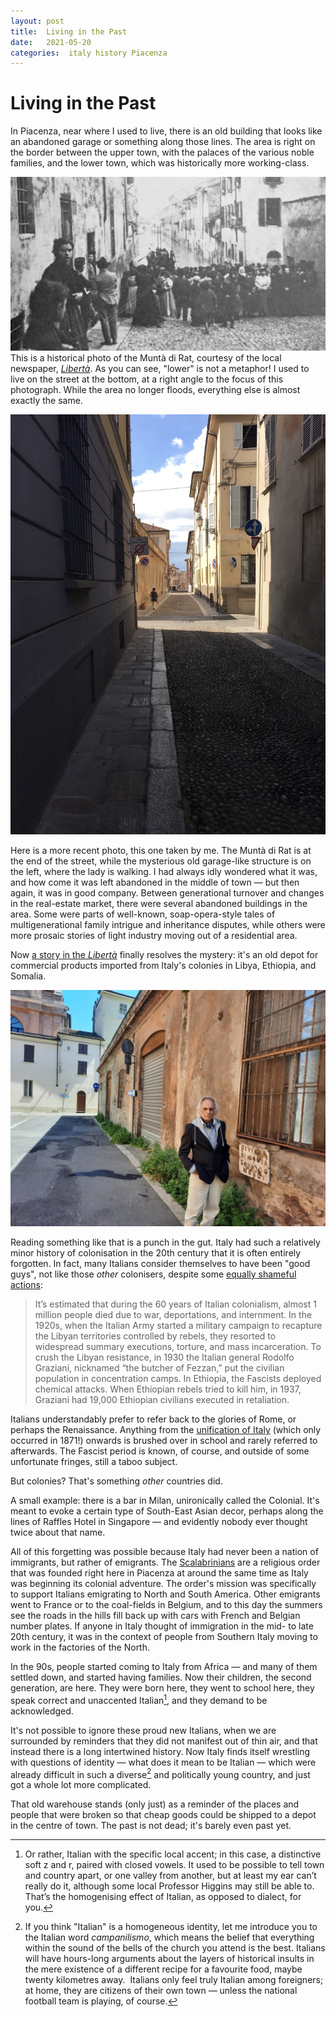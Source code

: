 ```yaml
---
layout: post
title:  Living in the Past 
date:   2021-05-20 
categories:  italy history Piacenza 
---
```


# Living in the Past


In Piacenza, near where I used to live, there is an old building that looks like an abandoned garage or something along those lines. The area is right on the border between the upper town, with the palaces of the various noble families, and the lower town, which was historically more working-class.

![](/images/c57d99a51a4f54f00ae4dd4691578a7f.png)
This is a historical photo of the Muntà di Rat, courtesy of the local newspaper, *[Libertà](https://www.liberta.it/luoghi/piacenza/2018/07/17/munta-di-rat-lanima-fluviale-di-piacenza-la-seconda-puntata-di-memorie-piacentine/)*. As you can see, "lower" is not a metaphor! I used to live on the street at the bottom, at a right angle to the focus of this photograph. While the area no longer floods, everything else is almost exactly the same.

![](/images/image.71.png)

Here is a more recent photo, this one taken by me. The Muntà di Rat is at the end of the street, while the mysterious old garage-like structure is on the left, where the lady is walking. I had always idly wondered what it was, and how come it was left abandoned in the middle of town — but then again, it was in good company. Between generational turnover and changes in the real-estate market, there were several abandoned buildings in the area. Some were parts of well-known, soap-opera-style tales of multigenerational family intrigue and inheritance disputes, while others were more prosaic stories of light industry moving out of a residential area.

Now [a story in the *Libertà*](https://www.liberta.it/news/cronaca/2021/05/20/magazzino-coloniale-in-balia-di-topi-e-degrado-bonetti-cade-a-pezzi/) finally resolves the mystery: it's an old depot for commercial products imported from Italy's colonies in Libya, Ethiopia, and Somalia.

![](/images/renato-bonetti.jpg)

Reading something like that is a punch in the gut. Italy had such a relatively minor history of colonisation in the 20th century that it is often entirely forgotten. In fact, many Italians consider themselves to have been "good guys", not like those *other* colonisers, despite some [equally shameful actions](https://foreignpolicy.com/2020/07/30/as-europe-reckons-with-racism-italy-still-wont-confront-its-colonial-past/):

> It’s estimated that during the 60 years of Italian colonialism, almost 1 million people died due to war, deportations, and internment. In the 1920s, when the Italian Army started a military campaign to recapture the Libyan territories controlled by rebels, they resorted to widespread summary executions, torture, and mass incarceration. To crush the Libyan resistance, in 1930 the Italian general Rodolfo Graziani, nicknamed “the butcher of Fezzan,” put the civilian population in concentration camps. In Ethiopia, the Fascists deployed chemical attacks. When Ethiopian rebels tried to kill him, in 1937, Graziani had 19,000 Ethiopian civilians executed in retaliation.

Italians understandably prefer to refer back to the glories of Rome, or perhaps the Renaissance. Anything from the [unification of Italy](https://en.wikipedia.org/wiki/Italian_unification) (which only occurred in 1871!) onwards is brushed over in school and rarely referred to afterwards. The Fascist period is known, of course, and outside of some unfortunate fringes, still a taboo subject.

But colonies? That's something *other* countries did.

A small example: there is a bar in Milan, unironically called the Colonial. It's meant to evoke a certain type of South-East Asian decor, perhaps along the lines of Raffles Hotel in Singapore — and evidently nobody ever thought twice about that name.

All of this forgetting was possible because Italy had never been a nation of immigrants, but rather of emigrants. The [Scalabrinians](http://www.scalabrinians.org) are a religious order that was founded right here in Piacenza at around the same time as Italy was beginning its colonial adventure. The order's mission was specifically to support Italians emigrating to North and South America. Other emigrants went to France or to the coal-fields in Belgium, and to this day the summers see the roads in the hills fill back up with cars with French and Belgian number plates. If anyone in Italy thought of immigration in the mid- to late 20th century, it was in the context of people from Southern Italy moving to work in the factories of the North.

In the 90s, people started coming to Italy from Africa — and many of them settled down, and started having families. Now their children, the second generation, are here. They were born here, they went to school here, they speak correct and unaccented Italian[^1], and they demand to be acknowledged.

It's not possible to ignore these proud new Italians, when we are surrounded by reminders that they did not manifest out of thin air, and that instead there is a long intertwined history. Now Italy finds itself wrestling with questions of identity — what does it mean to be Italian — which were already difficult in such a diverse[^2] and politically young country, and just got a whole lot more complicated.

That old warehouse stands (only just) as a reminder of the places and people that were broken so that cheap goods could be shipped to a depot in the centre of town. The past is not dead; it's barely even past yet.

[^1]: Or rather, Italian with the specific local accent; in this case, a distinctive soft z and r, paired with closed vowels. It used to be possible to tell town and country apart, or one valley from another, but at least my ear can’t really do it, although some local Professor Higgins may still be able to. That’s the homogenising effect of Italian, as opposed to dialect, for you.

[^2]: If you think "Italian" is a homogeneous identity, let me introduce you to the Italian word *campanilismo*, which means the belief that everything within the sound of the bells of the church you attend is the best. Italians will have hours-long arguments about the layers of historical insults in the mere existence of a different recipe for a favourite food, maybe twenty kilometres away.  Italians only feel truly Italian among foreigners; at home, they are citizens of their own town — unless the national football team is playing, of course.

